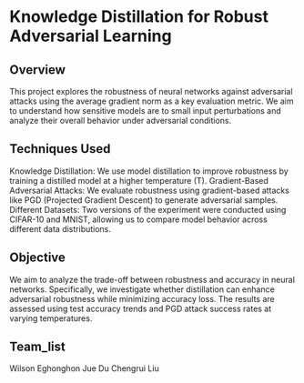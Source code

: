 # Knowledge Distillation for Robust Adversarial Learning

## Overview
This project explores the robustness of neural networks against adversarial attacks using the average gradient norm as a key evaluation metric. We aim to understand how sensitive models are to small input perturbations and analyze their overall behavior under adversarial conditions.

## Techniques Used
Knowledge Distillation: We use model distillation to improve robustness by training a distilled model at a higher temperature (T).
Gradient-Based Adversarial Attacks: We evaluate robustness using gradient-based attacks like PGD (Projected Gradient Descent) to generate adversarial samples.
Different Datasets: Two versions of the experiment were conducted using CIFAR-10 and MNIST, allowing us to compare model behavior across different data distributions.

## Objective
We aim to analyze the trade-off between robustness and accuracy in neural networks. Specifically, we investigate whether distillation can enhance adversarial robustness while minimizing accuracy loss. The results are assessed using test accuracy trends and PGD attack success rates at varying temperatures.

## Team_list
Wilson Eghonghon
Jue Du
Chengrui Liu
